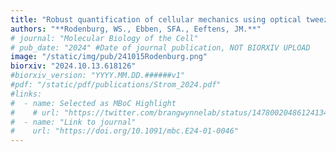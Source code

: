 ```yaml
---
title: "Robust quantification of cellular mechanics using optical tweezers"
authors: "**Rodenburg, WS., Ebben, SFA., Eeftens, JM.**"
# journal: "Molecular Biology of the Cell"
# pub_date: "2024" #Date of journal publication, NOT BIORXIV UPLOAD
image: "/static/img/pub/241015Rodenburg.png"
biorxiv: "2024.10.13.618126"
#biorxiv_version: "YYYY.MM.DD.######v1"
#pdf: "/static/pdf/publications/Strom_2024.pdf"
#links:
#  - name: Selected as MBoC Highlight
#    # url: "https://twitter.com/brangwynnelab/status/1478002048612413441"
#  - name: "Link to journal"
#    url: "https://doi.org/10.1091/mbc.E24-01-0046"
---
```

